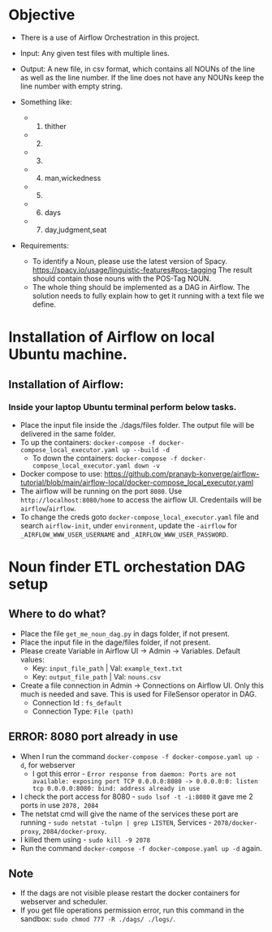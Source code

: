 # Objective
- There is a use of Airflow Orchestration in this project.
- Input: Any given test files with multiple lines. 
- Output: A new file, in csv format, which contains all NOUNs of the line as well as the line number. If the line does not have any NOUNs keep the line number with empty string.
- Something like:
    - 1. thither
    - 2. 
    - 3.
    - 4. man,wickedness
    - 5. 
    - 6. days
    - 7. day,judgment,seat

- Requirements: 
    - To identify a Noun, please use the latest version of Spacy. https://spacy.io/usage/linguistic-features#pos-tagging The result should contain those nouns with the POS-Tag NOUN.
    - The whole thing should be implemented as a DAG in Airflow. The solution needs to fully explain how to get it running with a text file we define.

# Installation of Airflow on local Ubuntu machine. 

## Installation of Airflow:
### Inside your laptop Ubuntu terminal perform below tasks.
- Place the input file inside the ./dags/files folder. The output file will be delivered in the same folder.
- To up the containers: `docker-compose -f docker-compose_local_executor.yaml up --build -d`
    - To down the containers: `docker-compose -f docker-compose_local_executor.yaml down -v`
- Docker compose to use: https://github.com/pranayb-konverge/airflow-tutorial/blob/main/airflow-local/docker-compose_local_executor.yaml
- The airflow will be running on the port `8080`. Use `http://localhost:8080/home` to access the airflow UI. Credentails will be `airflow`/`airflow`.
- To change the creds goto `docker-compose_local_executor.yaml` file and search `airflow-init`, under `environment`, update the `-airflow` for `_AIRFLOW_WWW_USER_USERNAME` and `_AIRFLOW_WWW_USER_PASSWORD`.

# Noun finder ETL orchestation DAG setup

## Where to do what?
- Place the file `get_me_noun_dag.py` in dags folder, if not present.
- Place the input file in the dage/files folder, if not present.
- Please create Variable in Airflow UI -> Admin -> Variables. Default values:
    - Key: `input_file_path` | Val: `example_text.txt`
    - Key: `output_file_path` | Val: `nouns.csv`
- Create a file connection in Admin -> Connections on Airflow UI. Only this much is needed and save. This is used for FileSensor operator in DAG.
    - Connection Id : `fs_default`
    - Connection Type: `File (path)`
    
## ERROR: 8080 port already in use
- When I run the command `docker-compose -f docker-compose.yaml up -d`, for webserver 
    - I got this error - `Error response from daemon: Ports are not available: exposing port TCP 0.0.0.0:8080 -> 0.0.0.0:0: listen tcp 0.0.0.0:8080: bind: address already in use`
- I check the port access for 8080 - `sudo lsof -t -i:8080` it gave me 2 ports in use `2078, 2084`
- The netstat cmd will give the name of the services these port are running - `sudo netstat -tulpn | grep LISTEN`, Services - `2078/docker-proxy`, `2084/docker-proxy`.
- I killed them using - `sudo kill -9 2078`
- Run the command `docker-compose -f docker-compose.yaml up -d` again.

## Note
- If the dags are not visible please restart the docker containers for webserver and scheduler.
- If you get file operations permission error, run this command in the sandbox: `sudo chmod 777 -R ./dags/ ./logs/`.
